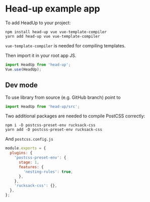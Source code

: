 # Head-up example app

To add HeadUp to your project:

```
npm install head-up vue vue-template-compiler
yarn add head-up vue vue-template-compiler
```

`vue-template-compiler` is needed for compiling templates.

Then import it in your root app JS.

```js
import HeadUp from 'head-up';
Vue.use(HeadUp);
```

## Dev mode

To use library from source (e.g. GitHub branch) point to 

```js
import HeadUp from 'head-up/src';
```

Two additional packages are needed to compile PostCSS correctly:
```
npm i -D postcss-preset-env rucksack-css
yarn add -D postcss-preset-env rucksack-css
```

And `postcss.config.js`

```js
module.exports = {
  plugins: {
    'postcss-preset-env': {
      stage: 1,
      features: {
        'nesting-rules': true,
      },
    },
    'rucksack-css': {},
  },
};
```
